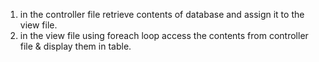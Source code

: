 1. in the controller file retrieve contents of database and assign it to the view file.
2. in the view file using foreach loop  access the contents from controller file & display them in table.
